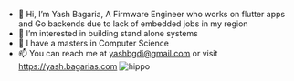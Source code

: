 - 👋 Hi, I’m Yash Bagaria, A Firmware Engineer who works on flutter apps and Go backends due to lack of embedded jobs in my region
- 👀 I’m interested in building stand alone systems
- 🌱 I have a masters in Computer Science 
- 📫 You can reach me at yashbgdi@gmail.com or visit https://yash.bagarias.com
![hippo](https://media3.giphy.com/media/aUovxH8Vf9qDu/giphy.gif)

<!---
iwilder53/iwilder53 is a ✨ special ✨ repository because its `README.md` (this file) appears on your GitHub profile.
You can click the Preview link to take a look at your changes.
--->

